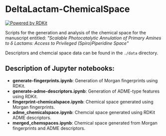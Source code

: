 # DeltaLactam-ChemicalSpace

[![Powered by RDKit](https://img.shields.io/badge/Powered%20by-RDKit-3838ff.svg?logo=data:image/png;base64,iVBORw0KGgoAAAANSUhEUgAAABAAAAAQBAMAAADt3eJSAAAABGdBTUEAALGPC/xhBQAAACBjSFJNAAB6JgAAgIQAAPoAAACA6AAAdTAAAOpgAAA6mAAAF3CculE8AAAAFVBMVEXc3NwUFP8UPP9kZP+MjP+0tP////9ZXZotAAAAAXRSTlMAQObYZgAAAAFiS0dEBmFmuH0AAAAHdElNRQfmAwsPGi+MyC9RAAAAQElEQVQI12NgQABGQUEBMENISUkRLKBsbGwEEhIyBgJFsICLC0iIUdnExcUZwnANQWfApKCK4doRBsKtQFgKAQC5Ww1JEHSEkAAAACV0RVh0ZGF0ZTpjcmVhdGUAMjAyMi0wMy0xMVQxNToyNjo0NyswMDowMDzr2J4AAAAldEVYdGRhdGU6bW9kaWZ5ADIwMjItMDMtMTFUMTU6MjY6NDcrMDA6MDBNtmAiAAAAAElFTkSuQmCC)](https://www.rdkit.org/)

Scripts for the generation and analysis of the chemical space for the manuscript entitled: _"Scalable Photocatalytic Annulation of Primary Amines to δ Lactams: Access to Privileged (Spiro)Piperidine Space"_

Descriptors and chemcial space data can be found in the `./data` directory.

## Description of Jupyter notebooks:
- **generate-fingerprints.ipynb**: Generation of Morgan fingerprints using RDKit.
- **generate-adme-descriptors.ipynb**: Generation of ADME-type features using RDKit.
- **fingerprint-chemicalspace.ipynb**: Chemical space generated using Morgan fingerprints.
- **adme_chemicalspace.ipynb**: Chemcial space generated using RDKit ADME descriptors.
- **merged_chemspaces.ipynb**: Chemical space generated from Morgan fingerprints and ADME descriptors.